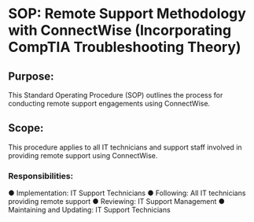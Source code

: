 # SOP: Remote Support Methodology with ConnectWise (Incorporating CompTIA Troubleshooting Theory)

## Purpose: 
This Standard Operating Procedure (SOP) outlines the process for conducting remote support engagements using ConnectWise.

## Scope: 
This procedure applies to all IT technicians and support staff involved in providing remote support using ConnectWise.

### Responsibilities: 
● Implementation: IT Support Technicians
● Following: All IT technicians providing remote support
● Reviewing: IT Support Management
● Maintaining and Updating: IT Support Technicians
